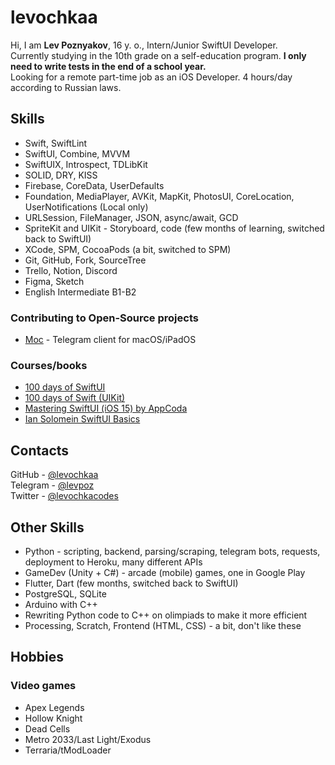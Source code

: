 # levochkaa
Hi, I am **Lev Poznyakov**, 16 y. o., Intern/Junior SwiftUI Developer.\
Currently studying in the 10th grade on a self-education program. **I only need to write tests in the end of a school year.**\
Looking for a remote part-time job as an iOS Developer. 4 hours/day according to Russian laws.

## Skills
- Swift, SwiftLint
- SwiftUI, Combine, MVVM
- SwiftUIX, Introspect, TDLibKit
- SOLID, DRY, KISS
- Firebase, CoreData, UserDefaults
- Foundation, MediaPlayer, AVKit, MapKit, PhotosUI, CoreLocation, UserNotifications (Local only)
- URLSession, FileManager, JSON, async/await, GCD
- SpriteKit and UIKit - Storyboard, code
(few months of learning, switched back to SwiftUI)
- XCode, SPM, CocoaPods (a bit, switched to SPM)
- Git, GitHub, Fork, SourceTree
- Trello, Notion, Discord
- Figma, Sketch
- English Intermediate B1-B2

### Contributing to Open-Source projects
- [Moc](https://github.com/mock-foundation/moc) - Telegram client for macOS/iPadOS

### Courses/books
- [100 days of SwiftUI](https://www.hackingwithswift.com/100/swiftui)
- [100 days of Swift (UIKit)](https://www.hackingwithswift.com/100)
- [Mastering SwiftUI (iOS 15) by AppCoda](https://www.appcoda.com/swiftui/)
- [Ian Solomein SwiftUI Basics](https://www.youtube.com/playlist?list=PLUb9K99oQb2t7TIFVQbht6KxWvJApvRu4)

## Contacts
GitHub - [@levochkaa](https://github.com/levochkaa)\
Telegram - [@levpoz](https://levpoz.t.me/)\
Twitter - [@levochkacodes](https://twitter.com/levochkacodes)

## Other Skills
- Python - scripting, backend, parsing/scraping, telegram bots, requests, deployment to Heroku, many different APIs
- GameDev (Unity + C#) - arcade (mobile) games, one in Google Play
- Flutter, Dart (few months, switched back to SwiftUI)
- PostgreSQL, SQLite
- Arduino with C++
- Rewriting Python code to C++ on olimpiads to make it more efficient
- Processing, Scratch, Frontend (HTML, CSS) - a bit, don't like these

## Hobbies
### Video games
- Apex Legends
- Hollow Knight
- Dead Cells
- Metro 2033/Last Light/Exodus
- Terraria/tModLoader
